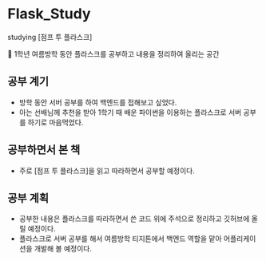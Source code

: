 # Flask_Study
studying [점프 투 플라스크]
<aside>
📌 1학년 여름방학 동안 플라스크를 공부하고 내용을 정리하여 올리는 공간

</aside>

## 공부 계기

- 방학 동안 서버 공부를 하여 백엔드를 접해보고 싶었다.
- 아는 선배님께 추천을 받아 1학기 때 배운 파이썬을 이용하는 플라스크로 서버 공부를 하기로 마음먹었다.


## 공부하면서 본 책

- 주로 [점프 투 플라스크]을 읽고 따라하면서 공부할 예정이다.


## 공부 계획

- 공부한 내용은 플라스크를 따라하면서 쓴 코드 위에 주석으로 정리하고 깃허브에 올릴 예정이다.
- 플라스크로 서버 공부를 해서 여름방학 티지톤에서 백엔드 역할을 맡아 어플리케이션을 개발해 볼 예정이다.
